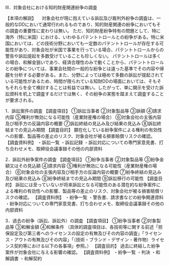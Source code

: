 Ⅲ．対象会社における知的財産関連紛争の調査

【本項の解説】
　対象会社が現に抱えている訴訟及び裁判外紛争の調査は、一般的なDDにおいて通常行われるものであり、知的財産関連の紛争においてもその調査の重要性に変わりは無い。
ただ、知的財産紛争特有の問題として、特に海外（特に米国）における、いわゆるパテントトロールとの紛争がある。特に米国においては、どの技術分野においても一定数のパテントトロールが存在する可能性があり、対象会社が米国で事業を行っている場合、パテントトロールからの警告や訴訟提起を多数受けていることも珍しくない。
パテントトロールは多くの場合、和解金狙いであり、経済合理性のみで動くことから、パテントトロールとの紛争については、事業会社間の一般的な紛争とは違った基準でその内容や帰趨を分析する必要がある。また、分野によっては極めて多数の訴訟が提起されている可能性があるため、時間が限られている知財DDの場面においては、そもそもそれらを全て検討することは有益では無い。したがって、単に開示を受けた訴訟資料を机上で調査するだけでは無く、その紛争の実態を踏まえて調査することが要求される。

1．訴訟案件の調査
【調査項目】
	①訴訟当事者
	②対象製品等
	③訴額
	④請求内容
	⑤権利が無効になる可能性（産業財産権の場合）
	⑥対象会社の主張内容及び相手方の反論内容の概要
	⑦訴訟終結の見込み及び結果の見込み
	⑧訴訟終結までの見込み期間
【調査目的】
	顕在化している紛争案件による権利の有効性への影響、製品等の差止のリスク、対象会社が被る損害賠償リスクの確認。
【調査資料例】
	・訴訟一覧
	・訴訟記録
	・訴訟対応についての専門家意見書、打ち合わせメモ、取締役会議事録その他の内部資料

2．訴訟外紛争案件の調査
【調査項目】
	①紛争当事者
	②対象製品等
	③紛争金額又はその見込額
	④請求内容
	⑤権利が無効になる可能性（産業財産権の場合）
	⑥対象会社の主張内容及び相手方の反論内容の概要
	⑦紛争終結の見込み及び結果の見込み
	⑧紛争終結までの見込み期間
	⑨訴訟移行の可能性
【調査目的】
	訴訟には至っていないが将来訴訟となる可能性のある潜在的な紛争案件による権利の有効性への影響、製品等の差止のリスク、対象会社が被る損害賠償リスクの確認。
【調査資料例】
	・紛争一覧
	・警告書、請求書などの紛争関連資料
	・紛争対応についての専門家意見書、打ち合わせメモ、取締役会議事録その他の内部資料

3．過去の紛争（訴訟、訴訟外）の調査
【調査項目】
	①紛争当事者
	②対象製品等
	③和解金額
	④和解条件
	（具体的調査項目は、各技術等に関する前述「担保設定及び第三者へのライセンスの設定の有無及びその内容の調査」「ライセンス・アウトの有無及びその内容」「（技術・ブランド・デザイン・著作物）ライセンス契約等における以下の各事項」参照。）
【調査目的】
	過去に終結した紛争案件が対象会社に与える影響の確認。
【調査資料例】
	・紛争一覧
	・判決
	・和解調書
	・和解契約 
